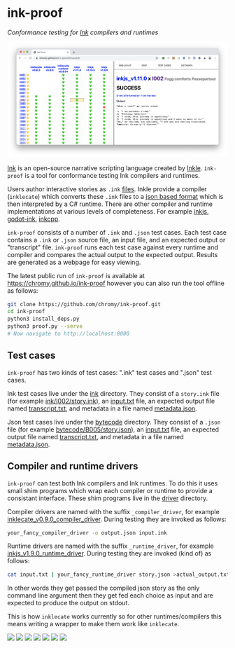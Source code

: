 # ink-proof
*Conformance testing for [Ink](https://github.com/inkle/ink) compilers and runtimes*

![ink-proof screenshot](docs/screenshot.png)

[Ink](https//github.com/inkle/ink) is an open-source narrative scripting language created by [Inkle](https://www.inklestudios.com).
`ink-proof` is a tool for conformance testing Ink compilers and runtimes.

Users author interactive stories as `.ink` [files](https://github.com/inkle/ink/blob/master/Documentation/WritingWithInk.md).
Inkle provide a compiler (`inklecate`) which converts these `.ink` files to a [json based format](https://github.com/inkle/ink/blob/master/Documentation/ink_JSON_runtime_format.md) which is then interpreted by a C# runtime.
There are other compiler and runtime implementations at various levels of completeness.
For example [inkjs](https://github.com/y-lohse/inkjs), [godot-ink](https://github.com/paulloz/godot-ink), [inkcpp](https://github.com/brwarner/inkcpp).

`ink-proof` consists of a number of `.ink` and `.json` test cases.
Each test case contains a `.ink` or `.json` source file, an input file, and an expected output or "transcript" file.
`ink-proof` runs each test case against every runtime and compiler and compares the actual output to the expected output.
Results are generated as a webpage for easy viewing.

The latest public run of `ink-proof` is available at https://chromy.github.io/ink-proof however you can also run the tool offline as follows:

```bash
git clone https://github.com/chromy/ink-proof.git
cd ink-proof
python3 install_deps.py
python3 proof.py --serve
# Now navigate to http://localhost:8000
```

## Test cases
`ink-proof` has two kinds of test cases: ".ink" test cases and ".json" test cases.

Ink test cases live under the [ink](ink) directory. They consist of a `story.ink` file (for example [ink/I002/story.ink](ink/I002/story.ink)), an [input.txt](ink/I002/input.txt) file, an expected output file named [transcript.txt](ink/I002/transcript.txt), and metadata in a file named [metadata.json](ink/I002/metadata.json).

Json test cases live under the [bytecode](bytecode) directory.
They consist of a `.json` file (for example [bytecode/B005/story.json](bytecode/B005/story.json)), an [input.txt](bytecode/B005/input.txt) file, an expected output file named [transcript.txt](bytecode/B005/transcript.txt), and metadata in a file named [metadata.json](bytecode/B005/metadata.json).

## Compiler and runtime drivers
`ink-proof` can test both Ink compilers and Ink runtimes.
To do this it uses small shim programs which wrap each compiler or runtime to provide a consistant interface.
These shim programs live in the [driver](driver) directory.

Compiler drivers are named with the suffix `_compiler_driver`, for example [inklecate_v0.9.0_compiler_driver](drivers/inklecate_v0.9.0_compiler_driver).
During testing they are invoked as follows:
```bash
your_fancy_compiler_driver -o output.json input.ink
```

Runtime drivers are named with the suffix `_runtime_driver`, for example [inkjs_v1.9.0_runtime_driver](driver/inkjs_v1.9.0_runtime_driver).
During testing they are invoked (kind of) as follows:
```bash
cat input.txt | your_fancy_runtime_driver story.json >actual_output.txt
```
In other words they get passed the compiled json story as the only command line argument then they get fed each choice as input and are expected to produce the output on stdout.

This is how `inklecate` works currently so for other runtimes/compilers this means writing a wrapper to make them work like `inklecate`.

<a href="https://chromy.github.io/ink-proof/#!/program/inkjs_v1.10.5" alt="inkjs_v1.10.5 test results"><img src="https://chromy.github.io/ink-proof/inkjs_v1.10.5.svg"/></a>
<a href="https://chromy.github.io/ink-proof/#!/program/inkjs_v1.11.0" alt="inkjs_v1.11.0 test results"><img src="https://chromy.github.io/ink-proof/inkjs_v1.11.0.svg"/></a>
<a href="https://chromy.github.io/ink-proof/#!/program/inkjs_v1.9.0" alt="inkjs_v1.9.0 test results"><img src="https://chromy.github.io/ink-proof/inkjs_v1.9.0.svg"/></a>
<a href="https://chromy.github.io/ink-proof/#!/program/inklecate_runtime_v0.9.0" alt="inklecate_runtime_v0.9.0 test results"><img src="https://chromy.github.io/ink-proof/inklecate_runtime_v0.9.0.svg"/></a>
<a href="https://chromy.github.io/ink-proof/#!/program/inklecate_runtime_v0.9.0+" alt="inklecate_runtime_v0.9.0+ test results"><img src="https://chromy.github.io/ink-proof/inklecate_runtime_v0.9.0+.svg"/></a>
<a href="https://chromy.github.io/ink-proof/#!/program/inklecate_v0.9.0" alt="inklecate_v0.9.0 test results"><img src="https://chromy.github.io/ink-proof/inklecate_v0.9.0.svg"/></a>
<a href="https://chromy.github.io/ink-proof/#!/program/inklecate_v0.8.3" alt="inklecate_v0.8.3 test results"><img src="https://chromy.github.io/ink-proof/inklecate_v0.8.3.svg"/></a>

